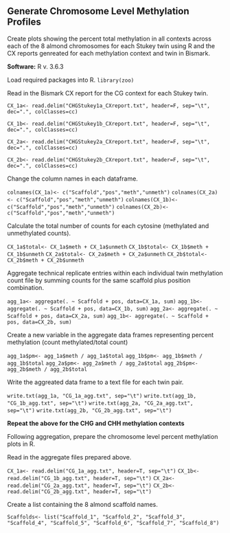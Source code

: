 ## Generate Chromosome Level Methylation Profiles

Create plots showing the percent total methylation in all contexts across each of the 8 almond chromosomes for each Stukey twin using R and the CX reports genreated for each methylation context and twin in Bismark.

**Software:**
R v. 3.6.3

Load required packages into R.
```library(zoo)```

Read in the Bismark CX report for the CG context for each Stukey twin.

```CX_1a<- read.delim("CHGStukey1a_CXreport.txt", header=F, sep="\t", dec=".", colClasses=cc)```

```CX_1b<- read.delim("CHGStukey1b_CXreport.txt", header=F, sep="\t", dec=".", colClasses=cc)```

```CX_2a<- read.delim("CHGStukey2a_CXreport.txt", header=F, sep="\t", dec=".", colClasses=cc)```

```CX_2b<- read.delim("CHGStukey2b_CXreport.txt", header=F, sep="\t", dec=".", colClasses=cc)```

Change the column names in each dataframe.

```colnames(CX_1a)<- c("Scaffold","pos","meth","unmeth")```
```colnames(CX_2a)<- c("Scaffold","pos","meth","unmeth")```
```colnames(CX_1b)<- c("Scaffold","pos","meth","unmeth")```
```colnames(CX_2b)<- c("Scaffold","pos","meth","unmeth")```

Calculate the total number of counts for each cytosine (methylated and unmethylated counts).

```CX_1a$total<- CX_1a$meth + CX_1a$unmeth```
```CX_1b$total<- CX_1b$meth + CX_1b$unmeth```
```CX_2a$total<- CX_2a$meth + CX_2a$unmeth```
```CX_2b$total<- CX_2b$meth + CX_2b$unmeth```

Aggregate technical replicate entries within each individual twin methylation count file by summing counts for the same scaffold plus position combination.

```agg_1a<- aggregate(. ~ Scaffold + pos, data=CX_1a, sum)```
```agg_1b<- aggregate(. ~ Scaffold + pos, data=CX_1b, sum)```
```agg_2a<- aggregate(. ~ Scaffold + pos, data=CX_2a, sum)```
```agg_1b<- aggregate(. ~ Scaffold + pos, data=CX_2b, sum)```

Create a new variable in the aggregate data frames representing percent methylation (count methylated/total count)

```agg_1a$pm<- agg_1a$meth / agg_1a$total```
```agg_1b$pm<- agg_1b$meth / agg_1b$total```
```agg_2a$pm<- agg_2a$meth / agg_2a$total```
```agg_2b$pm<- agg_2b$meth / agg_2b$total```

Write the aggreated data frame to a text file for each twin pair.

```write.txt(agg_1a, "CG_1a_agg.txt", sep="\t")```
```write.txt(agg_1b, "CG_1b_agg.txt", sep="\t")```
```write.txt(agg_2a, "CG_2a_agg.txt", sep="\t")```
```write.txt(agg_2b, "CG_2b_agg.txt", sep="\t")```

**Repeat the above for the CHG and CHH methylation contexts**

Following aggregation, prepare the chromosome level percent methylation plots in R.

Read in the aggregate files prepared above.

```CX_1a<- read.delim("CG_1a_agg.txt", header=T, sep="\t")```
```CX_1b<- read.delim("CG_1b_agg.txt", header=T, sep="\t")```
```CX_2a<- read.delim("CG_2a_agg.txt", header=T, sep="\t")```
```CX_2b<- read.delim("CG_2b_agg.txt", header=T, sep="\t")```

Create a list containing the 8 almond scaffold names.

```Scaffolds<- list("Scaffold_1", "Scaffold_2", "Scaffold_3", "Scaffold_4", "Scaffold_5", "Scaffold_6", "Scaffold_7", "Scaffold_8")```
